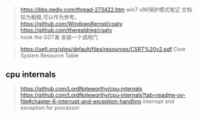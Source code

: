## 
> https://bbs.pediy.com/thread-273422.htm   win7 x86保护模式笔记  文档较为粗糙,可以作为参考。    
> https://github.com/WindowsKernel/cgaty    
> https://github.com/therealdreg/cgaty  
> hook the GDT表   安装一个调用门      

> https://uefi.org/sites/default/files/resources/CSRT%20v2.pdf     Core System Resource Table    


## cpu internals    
> https://github.com/LordNoteworthy/cpu-internals        
> https://github.com/LordNoteworthy/cpu-internals?tab=readme-ov-file#chapter-6-interrupt-and-exception-handling    interrupt and exception for processor
